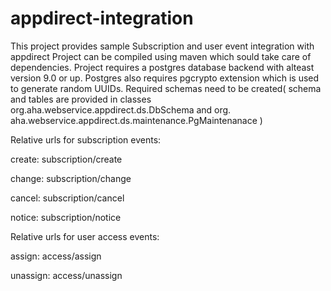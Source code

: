 # appdirect-integration
This project provides sample Subscription and user event integration with appdirect
Project can be compiled using maven which sould take care of dependencies. 
Project requires a postgres database backend with alteast version 9.0 or up. 
Postgres also requires pgcrypto extension which is used to generate random UUIDs. 
Required schemas need to be created( schema and tables are provided in classes   
org.aha.webservice.appdirect.ds.DbSchema and org.
aha.webservice.appdirect.ds.maintenance.PgMaintenanace )

Relative urls for subscription events:

create: subscription/create

change: subscription/change

cancel: subscription/cancel

notice: subscription/notice

Relative urls for user access events:

assign: access/assign

unassign: access/unassign



